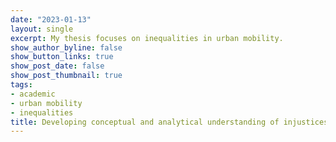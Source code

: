```yaml
---
date: "2023-01-13"
layout: single
excerpt: My thesis focuses on inequalities in urban mobility. 
show_author_byline: false
show_button_links: true
show_post_date: false
show_post_thumbnail: true
tags:
- academic
- urban mobility
- inequalities
title: Developing conceptual and analytical understanding of injustices in urban mobility
---
```

